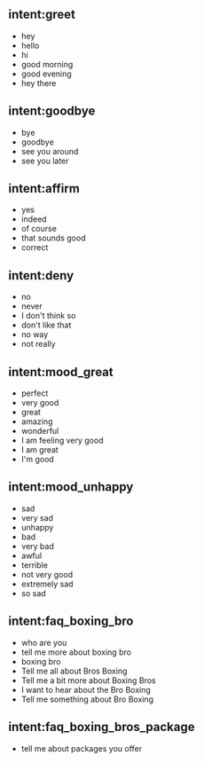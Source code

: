 ## intent:greet
- hey
- hello
- hi
- good morning
- good evening
- hey there

## intent:goodbye
- bye
- goodbye
- see you around
- see you later

## intent:affirm
- yes
- indeed
- of course
- that sounds good
- correct

## intent:deny
- no
- never
- I don't think so
- don't like that
- no way
- not really

## intent:mood_great
- perfect
- very good
- great
- amazing
- wonderful
- I am feeling very good
- I am great
- I'm good

## intent:mood_unhappy
- sad
- very sad
- unhappy
- bad
- very bad
- awful
- terrible
- not very good
- extremely sad
- so sad




## intent:faq_boxing_bro
- who are you
- tell me more about boxing bro
- boxing bro
- Tell me all about Bros Boxing
- Tell me a bit more about Boxing Bros
- I want to hear about the Bro Boxing
- Tell me something about Bro Boxing


## intent:faq_boxing_bros_package
- tell me about packages you offer
